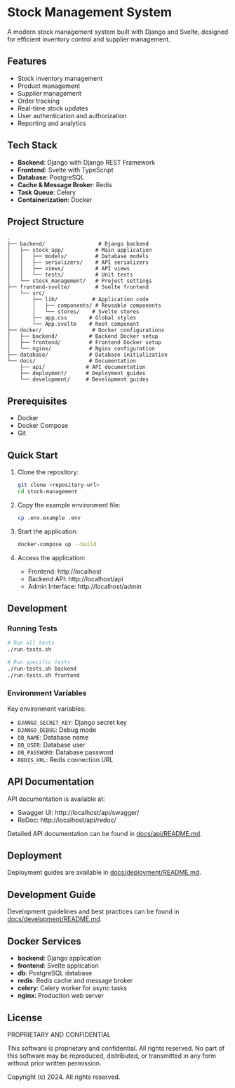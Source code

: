 # Stock Management System

A modern stock management system built with Django and Svelte, designed for efficient inventory control and supplier management.

## Features

- Stock inventory management
- Product management
- Supplier management
- Order tracking
- Real-time stock updates
- User authentication and authorization
- Reporting and analytics

## Tech Stack

- **Backend**: Django with Django REST Framework
- **Frontend**: Svelte with TypeScript
- **Database**: PostgreSQL
- **Cache & Message Broker**: Redis
- **Task Queue**: Celery
- **Containerization**: Docker

## Project Structure

```
.
├── backend/                 # Django backend
│   ├── stock_app/          # Main application
│   │   ├── models/         # Database models
│   │   ├── serializers/    # API serializers
│   │   ├── views/          # API views
│   │   └── tests/          # Unit tests
│   └── stock_management/   # Project settings
├── frontend-svelte/        # Svelte frontend
│   └── src/
│       ├── lib/           # Application code
│       │   ├── components/ # Reusable components
│       │   └── stores/    # Svelte stores
│       ├── app.css       # Global styles
│       └── App.svelte    # Root component
├── docker/                # Docker configurations
│   ├── backend/          # Backend Docker setup
│   ├── frontend/         # Frontend Docker setup
│   └── nginx/            # Nginx configuration
├── database/             # Database initialization
└── docs/                 # Documentation
    ├── api/             # API documentation
    ├── deployment/      # Deployment guides
    └── development/     # Development guides
```

## Prerequisites

- Docker
- Docker Compose
- Git

## Quick Start

1. Clone the repository:
   ```bash
   git clone <repository-url>
   cd stock-management
   ```

2. Copy the example environment file:
   ```bash
   cp .env.example .env
   ```

3. Start the application:
   ```bash
   docker-compose up --build
   ```

4. Access the application:
   - Frontend: http://localhost
   - Backend API: http://localhost/api
   - Admin Interface: http://localhost/admin

## Development

### Running Tests

```bash
# Run all tests
./run-tests.sh

# Run specific tests
./run-tests.sh backend
./run-tests.sh frontend
```

### Environment Variables

Key environment variables:
- `DJANGO_SECRET_KEY`: Django secret key
- `DJANGO_DEBUG`: Debug mode
- `DB_NAME`: Database name
- `DB_USER`: Database user
- `DB_PASSWORD`: Database password
- `REDIS_URL`: Redis connection URL

## API Documentation

API documentation is available at:
- Swagger UI: http://localhost/api/swagger/
- ReDoc: http://localhost/api/redoc/

Detailed API documentation can be found in [docs/api/README.md](docs/api/README.md).

## Deployment

Deployment guides are available in [docs/deployment/README.md](docs/deployment/README.md).

## Development Guide

Development guidelines and best practices can be found in [docs/development/README.md](docs/development/README.md).

## Docker Services

- **backend**: Django application
- **frontend**: Svelte application
- **db**: PostgreSQL database
- **redis**: Redis cache and message broker
- **celery**: Celery worker for async tasks
- **nginx**: Production web server

## License

PROPRIETARY AND CONFIDENTIAL

This software is proprietary and confidential. All rights reserved.
No part of this software may be reproduced, distributed, or transmitted in any form without prior written permission.

Copyright (c) 2024. All rights reserved.
